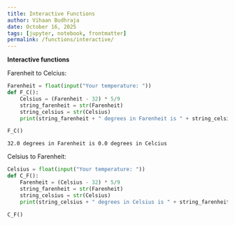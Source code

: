 ```yaml
---
title: Interactive Functions
author: Vihaan Budhraja
date: October 16, 2025
tags: [jupyter, notebook, frontmatter]
permalink: /functions/interactive/
---
```


**Interactive functions**

Farenheit to Celcius:


```python
Farenheit = float(input("Your temperature: "))
def F_C():
    Celsius = (Farenheit - 32) * 5/9
    string_farenheit = str(Farenheit)
    string_celsius = str(Celsius)
    print(string_farenheit + " degrees in Farenheit is " + string_celsius + " degrees in Celcius")

F_C()

```

    32.0 degrees in Farenheit is 0.0 degrees in Celcius


Celsius to Farenheit:


```python
Celsius = float(input("Your temperature: "))
def C_F():
    Farenheit = (Celsius - 32) * 5/9
    string_farenheit = str(Farenheit)
    string_celsius = str(Celsius)
    print(string_celsius + " degrees in Celsius is " + string_farenheit + " degrees in Farenheit")

C_F()
```
